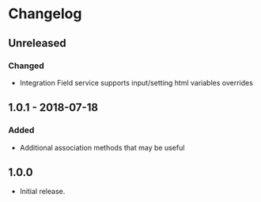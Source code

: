Changelog
=========
## Unreleased
### Changed
- Integration Field service supports input/setting html variables overrides 

## 1.0.1 - 2018-07-18
### Added
- Additional association methods that may be useful

## 1.0.0
- Initial release.
